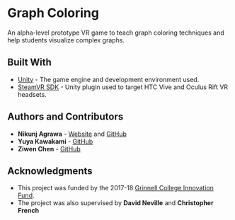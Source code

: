 # Graph Coloring
An alpha-level prototype VR game to teach graph coloring techniques and help students visualize complex graphs.

## Built With

* [Unity](https://unity3d.com/) - The game engine and development environment used.
* [SteamVR SDK](https://assetstore.unity.com/packages/templates/systems/steamvr-plugin-32647) - Unity plugin used to target HTC Vive and Oculus Rift VR headsets.

## Authors and Contributors

* **Nikunj Agrawa** - [Website](https://nikunj-agrawal.com/) and [GitHub](https://github.com/nikagarwal98)
* **Yuya Kawakami** - [GitHub](https://github.com/yuya737)
* **Ziwen Chen** - [GitHub](https://github.com/arthurhero)

## Acknowledgments

* This project was funded by the 2017-18 [Grinnell College Innovation Fund](https://www.grinnell.edu/about/offices-services/president/innovationfund).
* The project was also supervised by **David Neville** and **Christopher French**
